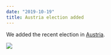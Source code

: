 ```yaml
---
date: "2019-10-19"
title: Austria election added
---
```


We added the recent election in [Austria](http://www.parlgov.org/explore/aut/election/2019-09-29/).

![](/images/parliament-scotland.jpg)
